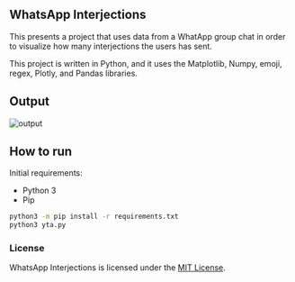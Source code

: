 ## WhatsApp Interjections

This presents a project that uses data from a WhatApp group chat in order to
visualize how many interjections the users has sent.

This project is written in Python, and it uses the Matplotlib, Numpy, emoji,
regex, Plotly, and Pandas libraries.

## Output

![output](https://github.com/murilobnt/whatsapp-interjections/blob/master/output/wpp-analysis.png?raw=true)

## How to run

Initial requirements:
* Python 3
* Pip

```sh
python3 -m pip install -r requirements.txt
python3 yta.py
```

### License

WhatsApp Interjections is licensed under the [MIT License](https://github.com/murilobnt/bc19ev/blob/master/LICENSE).
